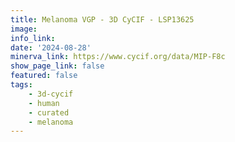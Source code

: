 ```yaml
---
title: Melanoma VGP - 3D CyCIF - LSP13625
image: 
info_link: 
date: '2024-08-28'
minerva_link: https://www.cycif.org/data/MIP-F8c
show_page_link: false
featured: false
tags:
    - 3d-cycif
    - human
    - curated
    - melanoma
---
```

